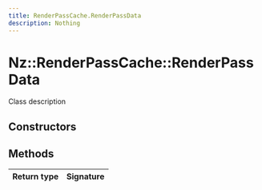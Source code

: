 ```yaml
---
title: RenderPassCache.RenderPassData
description: Nothing
---
```


# Nz::RenderPassCache::RenderPassData

Class description

## Constructors


## Methods

| Return type | Signature |
| ----------- | --------- |
